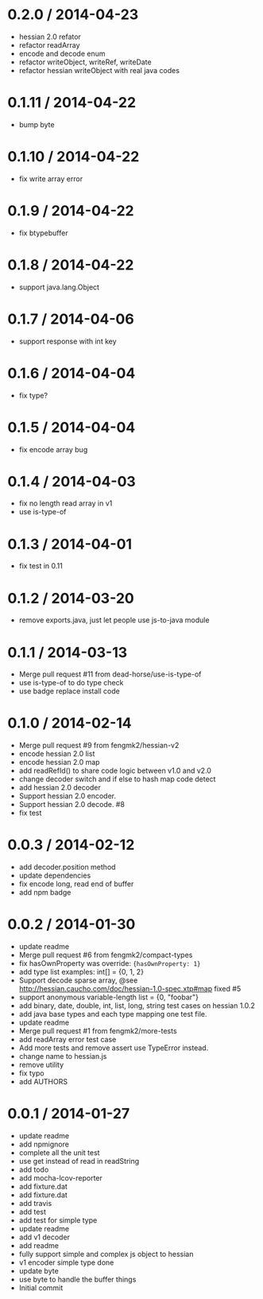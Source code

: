 
0.2.0 / 2014-04-23
==================

 * hessian 2.0 refator
 * refactor readArray
 * encode and decode enum
 * refactor writeObject, writeRef, writeDate
 * refactor hessian writeObject with real java codes

0.1.11 / 2014-04-22 
==================

  * bump byte

0.1.10 / 2014-04-22 
==================

  * fix write array error

0.1.9 / 2014-04-22
==================

  * fix btypebuffer

0.1.8 / 2014-04-22
==================

  * support java.lang.Object

0.1.7 / 2014-04-06
==================

  * support response with int key

0.1.6 / 2014-04-04
==================

  * fix type?

0.1.5 / 2014-04-04
==================

  * fix encode array bug

0.1.4 / 2014-04-03
==================

  * fix no length read array in v1
  * use is-type-of

0.1.3 / 2014-04-01
==================

  * fix test in 0.11

0.1.2 / 2014-03-20
==================

  * remove exports.java, just let people use js-to-java module

0.1.1 / 2014-03-13
==================

  * Merge pull request #11 from dead-horse/use-is-type-of
  * use is-type-of to do type check
  * use badge replace install code

0.1.0 / 2014-02-14
==================

  * Merge pull request #9 from fengmk2/hessian-v2
  * encode hessian 2.0 list
  * encode hessian 2.0 map
  * add readRefId() to share code logic between v1.0 and v2.0
  * change decoder switch and if else to hash map code detect
  * add hessian 2.0 decoder
  * Support hessian 2.0 encoder.
  * Support hessian 2.0 decode. #8
  * fix test

0.0.3 / 2014-02-12
==================

  * add decoder.position method
  * update dependencies
  * fix encode long, read end of buffer
  * add npm badge

0.0.2 / 2014-01-30
==================

  * update readme
  * Merge pull request #6 from fengmk2/compact-types
  * fix hasOwnProperty was override: `{hasOwnProperty: 1}`
  * add type list examples: int[] = {0, 1, 2}
  * Support decode sparse array, @see http://hessian.caucho.com/doc/hessian-1.0-spec.xtp#map fixed #5
  * support anonymous variable-length list = {0, "foobar"}
  * add binary, date, double, int, list, long, string test cases on hessian 1.0.2
  * add java base types and each type mapping one test file.
  * update readme
  * Merge pull request #1 from fengmk2/more-tests
  * add readArray error test case
  * Add more tests and remove assert use TypeError instead.
  * change name to hessian.js
  * remove utility
  * fix typo
  * add AUTHORS

0.0.1 / 2014-01-27
==================

  * update readme
  * add npmignore
  * complete all the unit test
  * use get instead of read in readString
  * add todo
  * add mocha-lcov-reporter
  * add fixture.dat
  * add fixture.dat
  * add travis
  * add test
  * add test for simple type
  * update readme
  * add v1 decoder
  * add readme
  * fully support simple and complex js object to hessian
  * v1 encoder simple type done
  * update byte
  * use byte to handle the buffer things
  * Initial commit
